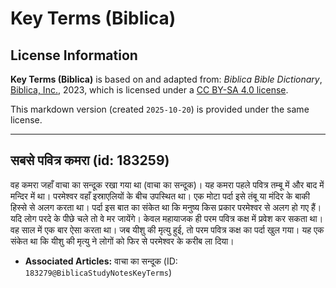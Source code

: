 # Key Terms (Biblica)

## License Information

**Key Terms (Biblica)** is based on and adapted from: _Biblica Bible Dictionary_, [Biblica, Inc.](https://www.biblica.com/), 2023, which is licensed under a [CC BY-SA 4.0 license](https://creativecommons.org/licenses/by-sa/4.0/legalcode.en).

This markdown version (created `2025-10-20`) is provided under the same license.



--------------------------------

## सबसे पवित्र कमरा (id: 183259)

वह कमरा जहाँ वाचा का सन्दूक रखा गया था (वाचा का सन्दूक)। यह कमरा पहले पवित्र तम्बू में और बाद में मन्दिर में था। परमेश्वर वहाँ इस्राएलियों के बीच उपस्थित था। एक मोटा पर्दा इसे तंबू या मंदिर के बाकी हिस्से से अलग करता था। पर्दा इस बात का संकेत था कि मनुष्य किस प्रकार परमेश्वर से अलग हो गए हैं। यदि लोग परदे के पीछे चले तो वे मर जायेंगे। केवल महायाजक ही परम पवित्र कक्ष में प्रवेश कर सकता था। वह साल में एक बार ऐसा करता था। जब यीशु की मृत्यु हुई, तो परम पवित्र कक्ष का पर्दा खुल गया। यह एक संकेत था कि यीशु की मृत्यु ने लोगों को फिर से परमेश्वर के करीब ला दिया।

* **Associated Articles:** वाचा का सन्दूक (ID: `183279@BiblicaStudyNotesKeyTerms`)

